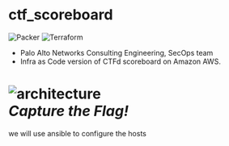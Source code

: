 # ctf_scoreboard

![Packer](https://github.com/PaloAltoNetworks/ctf_scoreboard/workflows/Packer/badge.svg)
![Terraform](https://github.com/PaloAltoNetworks/ctf_scoreboard/workflows/Terraform%20GitHub%20Actions/badge.svg)

- Palo Alto Networks Consulting Engineering, SecOps team
- Infra as Code version of CTFd scoreboard on Amazon AWS.

![architecture](https://github.com/PaloAltoNetworks/ctf_scoreboard/blob/master/docs/images/secops_ctf_scoreboard_topology.jpg)<br>*Capture the Flag!*
=======
we will use ansible to configure the hosts
